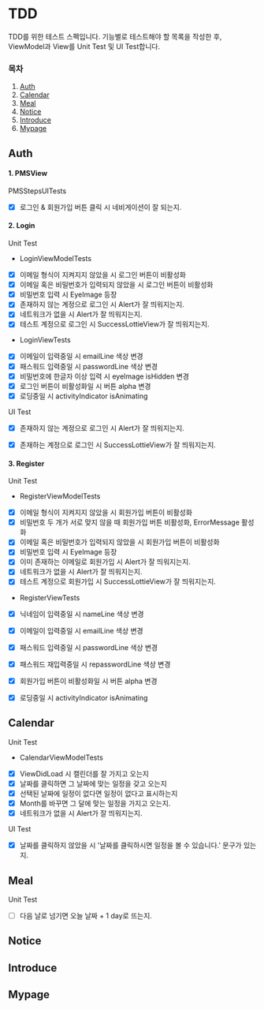 # TDD

TDD를 위한 테스트 스펙입니다. 기능별로 테스트해야 할 목록을 작성한 후, ViewModel과 View를 Unit Test 및 UI Test합니다.



### 목차

1. [Auth](#Auth)
2. [Calendar](#Calendar)
3. [Meal](#Meal)
4. [Notice](#Notice)
5. [Introduce](#Introduce)
6. [Mypage](#Mypage)



## Auth

#### 1. PMSView

PMSStepsUITests 

- [x] 로그인 & 회원가입 버튼 클릭 시 네비게이션이 잘 되는지.

#### 2. Login

Unit Test

- LoginViewModelTests

- [x] 이메일 형식이 지켜지지 않았을 시 로그인 버튼이 비활성화
- [x] 이메일 혹은 비밀번호가 입력되지 않았을 시 로그인 버튼이 비활성화
- [x] 비밀번호 입력 시 EyeImage 등장
- [x] 존재하지 않는 계정으로 로그인 시 Alert가 잘 띄워지는지.
- [x] 네트워크가 없을 시 Alert가 잘 띄워지는지.
- [x] 테스트 계정으로 로그인 시 SuccessLottieView가 잘 띄워지는지.

- LoginViewTests

- [x] 이메일이 입력중일 시 emailLine 색상 변경
- [x] 패스워드 입력중일 시 passwordLine 색상 변경
- [x] 비밀번호에 한글자 이상 입력 시 eyeImage isHidden 변경
- [x] 로그인 버튼이 비활성화일 시 버튼 alpha 변경
- [x] 로딩중일 시 activityIndicator isAnimating

UI Test

- [x] 존재하지 않는 계정으로 로그인 시 Alert가 잘 띄워지는지.
- [x] 존재하는 계정으로 로그인 시 SuccessLottieView가 잘 띄워지는지.



#### 3. Register

Unit Test

- RegisterViewModelTests

- [x] 이메일 형식이 지켜지지 않았을 시 회원가입 버튼이 비활성화
- [x] 비밀번호 두 개가 서로 맞지 않을 때 회원가입 버튼 비활성화, ErrorMessage 활성화
- [x] 이메일 혹은 비밀번호가 입력되지 않았을 시 회원가입 버튼이 비활성화
- [x] 비밀번호 입력 시 EyeImage 등장
- [x] 이미 존재하는 이메일로 회원가입 시 Alert가 잘 띄워지는지.
- [x] 네트워크가 없을 시 Alert가 잘 띄워지는지.
- [x] 테스트 계정으로 회원가입 시 SuccessLottieView가 잘 띄워지는지.

- RegisterViewTests

- [x] 닉네임이 입력중일 시 nameLine 색상 변경
- [x] 이메일이 입력중일 시 emailLine 색상 변경
- [x] 패스워드 입력중일 시 passwordLine 색상 변경
- [x] 패스워드 재입력중일 시 repasswordLine 색상 변경
- [x] 회원가입 버튼이 비활성화일 시 버튼 alpha 변경
- [x] 로딩중일 시 activityIndicator isAnimating



## Calendar

Unit Test

- CalendarViewModelTests

- [x] ViewDidLoad 시 캘린더를 잘 가지고 오는지
- [x] 날짜를 클릭하면 그 날짜에 맞는 일정을 갖고 오는지
- [x] 선택된 날짜에 일정이 없다면 일정이 없다고 표시하는지
- [x] Month를 바꾸면 그 달에 맞는 일정을 가지고 오는지.
- [x] 네트워크가 없을 시 Alert가 잘 띄워지는지.

UI Test

- [x] 날짜를 클릭하지 않았을 시 '날짜를 클릭하시면 일정을 볼 수 있습니다.' 문구가 있는지.



## Meal

Unit Test

- [ ] 다음 날로 넘기면 오늘 날짜 + 1 day로 뜨는지.



## Notice



## Introduce



## Mypage


